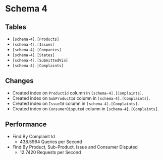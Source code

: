 # Schema 4

## Tables

* `[schema-4].[Products]`
* `[schema-4].[Issues]`
* `[schema-4].[Companies]`
* `[schema-4].[States]`
* `[schema-4].[SubmittedVia]`
* `[schema-4].[Complaints]`

## Changes

* Created index on `ProductId` column in `[schema-4].[Complaints]`.
* Created index on `SubProductId` column in `[schema-4].[Complaints]`.
* Created index on `IssueId` column in `[schema-4].[Complaints]`.
* Created index on `ConsumerDisputed` column in `[schema-4].[Complaints]`.

## Performance

* Find By Complaint Id
    * 438.5964 Queries per Second
* Find By Product, Sub-Product, Issue and Consumer Disputed
    * 12.7420 Requests per Second
